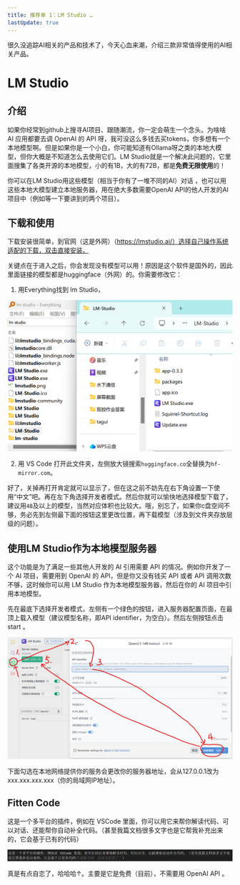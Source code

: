 ```yaml
---
title: 推荐单 1：LM Studio … 
lastUpdate: true
---
```


很久没追踪AI相关的产品和技术了，今天心血来潮，介绍三款非常值得使用的AI相关产品。

# LM Studio

## 介绍

如果你经常到github上搜寻AI项目、跟随潮流，你一定会萌生一个念头。为啥啥 AI 应用都要去调 OpenAI 的 API 呀，我可没这么多钱去买tokens，你多想有一个本地模型啊。但是如果你是一个小白，你可能知道有Ollama呀之类的本地大模型，但你大概是不知道怎么去使用它们。LM Studio就是一个解决此问题的，它里面搜集了各类开源的本地模型，小的有1B，大的有72B，都是**免费无限使用**的！

你可以在LM Studio用这些模型（相当于你有了一堆不同的AI）对话 ，也可以用这些本地大模型建立本地服务器，用在绝大多数需要OpenAI API的他人开发的AI项目中（例如等一下要讲到的两个项目）。

## 下载和使用

下载安装很简单，到官网（这是外网）（https://lmstudio.ai/）选择自己操作系统适配的下载，双击直接安装。

关键点在于进入之后，你会发现没有模型可以用！原因是这个软件是国外的，因此里面链接的模型都是huggingface（外网）的。你需要修改它：

1. 用Everything找到 lm Studio，

![s350](../../../../assets/images/aitools1-1.png)

2. 用 VS Code 打开此文件夹，左侧放大镜搜索`huggingface.co`全替换为`hf-mirror.com`。

好了，关掉再打开肯定就可以显示了，但在这之前不妨先在右下角设置一下使用“中文”吧。再在左下角选择开发者模式。然后你就可以愉快地选择模型下载了，建议用`4B`及以上的模型，当然对应体积也比较大。哦，别忘了，如果你c盘空间不够，务必先到左侧最下面的按钮这里更改位置，再下载模型（涉及到文件夹存放层级的问题）。

## 使用LM Studio作为本地模型服务器

这个功能是为了满足一些其他人开发的 AI 引用需要 API 的情况。例如你开发了一个 AI 项目，需要用到 OpenAI 的 API，但是你又没有钱买 API 或者 API 调用次数不够，这时候你可以用 LM Studio 作为本地模型服务器，然后在你的 AI 项目中引用本地模型。

先在最底下选择开发者模式，左侧有一个绿色的按钮，进入服务器配置页面，在最顶上载入模型（建议模型名称，即API identifier，为空白）。然后左侧按钮点击 start 。

![流程图](../../../../assets/images/aitools1-2.png)

下面勾选在本地网络提供你的服务会更改你的服务器地址，会从127.0.0.1改为xxx.xxx.xxx.xxx（你的局域网IP地址）。

## Fitten Code

这是一个多平台的插件，例如在 VSCode 里面，你可以用它来帮你解读代码、可以对话、还能帮你自动补全代码。（甚至我篇文档很多文字也是它帮我补充出来的，它会基于已有的代码） 

![Fitten Code](../../../../assets/images/aitools1-3.png)

真是有点自恋了，哈哈哈↑。主要是它是免费（目前），不需要用 OpenAI API 。